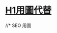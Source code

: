 # [H1用圖代替](https://www.youtube.com/watch?v=TNeWLM-vaXg&list=PLLnpHn493BHH6DkHPhduhco5XavNA9JaD&index=20)
//* SEO 用圖


